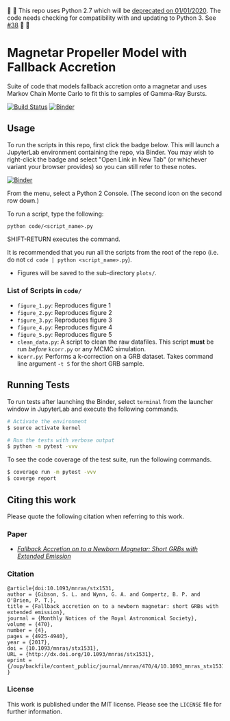 :construction: :construction: This repo uses Python 2.7 which will be [deprecated on 01/01/2020](https://legacy.python.org/dev/peps/pep-0373/#id4). The code needs checking for compatibility with and updating to Python 3. See [#38](https://github.com/sgibson91/magprop/issues/38) :construction: :construction:

# Magnetar Propeller Model with Fallback Accretion

Suite of code that models fallback accretion onto a magnetar and uses Markov Chain Monte Carlo to fit this to samples of Gamma-Ray Bursts.

[![Build Status](https://travis-ci.org/sgibson91/magprop.svg?branch=master)](https://travis-ci.org/sgibson91/magprop) [![Binder](https://mybinder.org/badge_logo.svg)](https://mybinder.org/v2/gh/sgibson91/magprop/master?urlpath=lab)

## Usage

To run the scripts in this repo, first click the badge below.
This will launch a JupyterLab environment containing the repo, via Binder.
You may wish to right-click the badge and select "Open Link in New Tab" (or whichever variant your browser provides) so you can still refer to these notes.

[![Binder](https://mybinder.org/badge_logo.svg)](https://mybinder.org/v2/gh/sgibson91/magprop/master/?urlpath=lab)

From the menu, select a Python 2 Console.
(The second icon on the second row down.)

To run a script, type the following:
```
python code/<script_name>.py
```
SHIFT-RETURN executes the command.

It is recommended that you run all the scripts from the root of the repo (i.e. do not `cd code | python <script_name>.py`).

* Figures will be saved to the sub-directory `plots/`.

### List of Scripts in `code/`

* `figure_1.py`: Reproduces figure 1
* `figure_2.py`: Reproduces figure 2
* `figure_3.py`: Reproduces figure 3
* `figure_4.py`: Reproduces figure 4
* `figure_5.py`: Reproduces figure 5
* `clean_data.py`: A script to clean the raw datafiles.
  This script **must** be run _before_ `kcorr.py` or any MCMC simulation.
* `kcorr.py`: Performs a k-correction on a GRB dataset.
  Takes command line argument `-t S` for the short GRB sample.

## Running Tests

To run tests after launching the Binder, select `terminal` from the launcher window in JupyterLab and execute the following commands.
```bash
# Activate the environment
$ source activate kernel

# Run the tests with verbose output
$ python -m pytest -vvv
```

To see the code coverage of the test suite, run the following commands.
```bash
$ coverage run -m pytest -vvv
$ coverge report
```

## Citing this work

Please quote the following citation when referring to this work.

### Paper

* [*Fallback Accretion on to a Newborn Magnetar: Short GRBs with Extended Emission*](https://arxiv.org/abs/1706.04802)

### Citation

```
@article{doi:10.1093/mnras/stx1531,
author = {Gibson, S. L. and Wynn, G. A. and Gompertz, B. P. and O'Brien, P. T.},
title = {Fallback accretion on to a newborn magnetar: short GRBs with extended emission},
journal = {Monthly Notices of the Royal Astronomical Society},
volume = {470},
number = {4},
pages = {4925-4940},
year = {2017},
doi = {10.1093/mnras/stx1531},
URL = {http://dx.doi.org/10.1093/mnras/stx1531},
eprint = {/oup/backfile/content_public/journal/mnras/470/4/10.1093_mnras_stx1531/1/stx1531.pdf}
}
```

### License

This work is published under the MIT license.
Please see the `LICENSE` file for further information.
